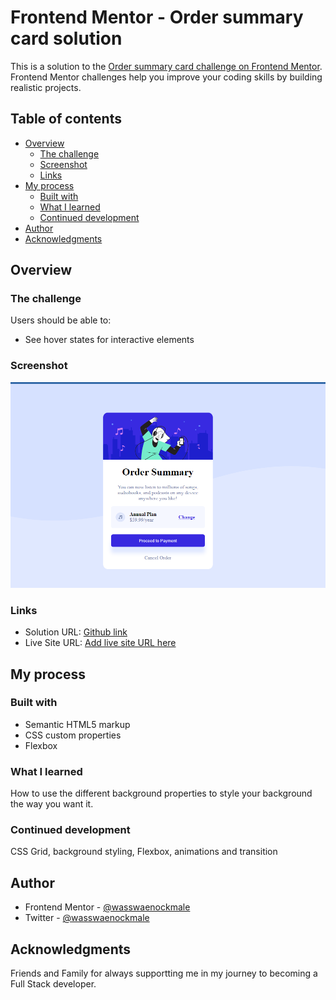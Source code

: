 # Frontend Mentor - Order summary card solution

This is a solution to the [Order summary card challenge on Frontend Mentor](https://www.frontendmentor.io/challenges/order-summary-component-QlPmajDUj). Frontend Mentor challenges help you improve your coding skills by building realistic projects. 

## Table of contents

- [Overview](#overview)
  - [The challenge](#the-challenge)
  - [Screenshot](#screenshot)
  - [Links](#links)
- [My process](#my-process)
  - [Built with](#built-with)
  - [What I learned](#what-i-learned)
  - [Continued development](#continued-development)
- [Author](#author)
- [Acknowledgments](#acknowledgments)


## Overview

### The challenge

Users should be able to:

- See hover states for interactive elements

### Screenshot

![](./images/order.PNG)

### Links

- Solution URL: [Github link](https://github.com/wasswaenockmale/frontendmentor_challenges/tree/master/order-summary-component-main)
- Live Site URL: [Add live site URL here](https://your-live-site-url.com)

## My process

### Built with

- Semantic HTML5 markup
- CSS custom properties
- Flexbox

### What I learned

How to use the different background properties to style your background the way you want it.


### Continued development

CSS Grid, background styling, Flexbox, animations and transition


## Author

- Frontend Mentor - [@wasswaenockmale](https://www.frontendmentor.io/profile/wasswaenockmale)
- Twitter - [@wasswaenockmale](https://www.twitter.com/wasswaenockmale)


## Acknowledgments

Friends and Family for always supportting me in my journey to becoming a Full Stack developer.
